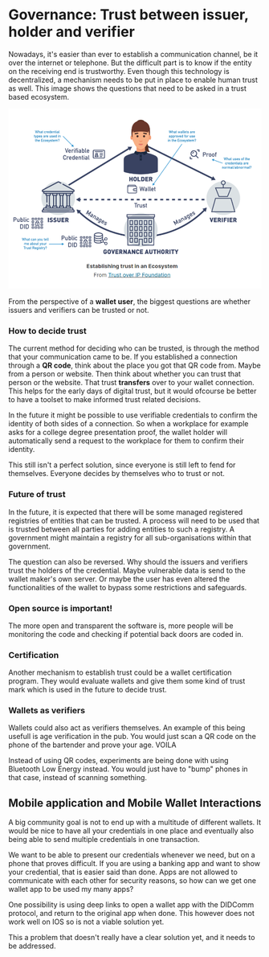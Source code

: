 # Governance: Trust between issuer, holder and verifier

Nowadays, it's easier than ever to establish a communication channel, be it over the internet or telephone. But the
difficult part is to know if the entity on the receiving end is trustworthy. Even though this technology is 
decentralized, a mechanism needs to be put in place to enable human trust as well. This image shows the questions
that need to be asked in a trust based ecosystem.

![img.png](assets/images/trust-ecosystem.png)

From the perspective of a **wallet user**, the biggest questions are whether issuers and verifiers can be trusted or not.

### How to decide trust
The current method for deciding who can be trusted, is through the method that your communication came to be. 
If you established a connection through a **QR code**, think about the place you got that QR code from. Maybe from
a person or website. Then think about whether you can trust that person or the website. That trust **transfers** over 
to your wallet connection. This helps for the early days of digital trust, but it would ofcourse be better to 
have a toolset to make informed trust related decisions.

In the future it might be possible to use verifiable credentials to confirm the identity of both sides of a 
connection. So when a workplace for example asks for a college degree presentation proof, the wallet holder will
automatically send a request to the workplace for them to confirm their identity.

This still isn't a perfect solution, since everyone is still left to fend for themselves. Everyone decides 
by themselves who to trust or not.

### Future of trust
In the future, it is expected that there will be some managed registered registries of entities that can be
trusted. A process will need to be used that is trusted between all parties for adding entities to such a 
registry. A government might maintain a registry for all sub-organisations within that government.

The question can also be reversed. Why should the issuers and verifiers trust the holders of the credential.
Maybe vulnerable data is send to the wallet maker's own server. Or maybe the user has even altered the 
functionalities of the wallet to bypass some restrictions and safeguards.

### Open source is important!
The more open and transparent the software is, more people will be monitoring the code and checking if potential
back doors are coded in.

### Certification
Another mechanism to establish trust could be a wallet certification program. They would evaluate wallets and give them
some kind of trust mark which is used in the future to decide trust.

### Wallets as verifiers
Wallets could also act as verifiers themselves. An example of this being usefull is age verification in the 
pub. You would just scan a QR code on the phone of the bartender and prove your age. VOILA  

Instead of using QR codes, experiments are being done with using Bluetooth Low Energy instead. You would just
have to "bump" phones in that case, instead of scanning something.

## Mobile application and Mobile Wallet Interactions
A big community goal is not to end up with a multitude of different wallets. It would be nice to have all
your credentials in one place and eventually also being able to send multiple credentials in one transaction.

We want to be able to present our credentials whenever we need, but on a phone that proves difficult. If you
are using a banking app and want to show your credential, that is easier said than done. Apps are not allowed
to communicate with each other for security reasons, so how can we get one wallet app to be used my many apps?

One possibility is using deep links to open a wallet app with the DIDComm protocol, and return to the original app
when done. This however does not work well on IOS so is not a viable solution yet.

This a problem that doesn't really have a clear solution yet, and it needs to be addressed.